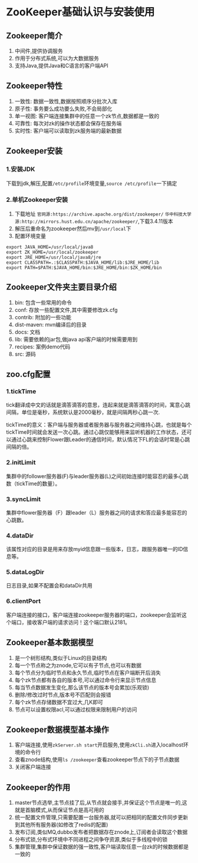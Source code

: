 # ZooKeeper基础认识与安装使用

## Zookeeper简介
1. 中间件,提供协调服务
2. 作用于分布式系统,可以为大数据服务
3. 支持Java,提供Java和C语言的客户端API

## Zookeeper特性
1. 一致性: 数据一致性,数据按照顺序分批次入库
2. 原子性: 事务要么成功要么失败,不会局部化
3. 单一视图: 客户端连接集群中的任意一个zk节点,数据都是一致的
4. 可靠性: 每次对zk的操作状态都会保存在服务端
5. 实时性: 客户端可以读取到zk服务端的最新数据

## Zookeeper安装

### 1.安装JDK
下载到jdk,解压,配置`/etc/profile`环境变量,`source /etc/profile`一下搞定

### 2.单机Zookeeper安装
1. 下载地址 `官网源:https://archive.apache.org/dist/zookeeper/` `华中科技大学源:http://mirrors.hust.edu.cn/apache/zookeeper/`,下载3.4.11版本
2. 解压后重命名为zookeeper然后mv到`/usr/local`下
3. 配置环境变量
```shell
export JAVA_HOME=/usr/local/java8
export ZK_HOME=/usr/local/zookeeper
export JRE_HOME=/usr/local/java8/jre
export CLASSPATH=.:$CLASSPATH:$JAVA_HOME/lib:$JRE_HOME/lib
export PATH=$PATH:$JAVA_HOME/bin:$JRE_HOME/bin:$ZK_HOME/bin
```

## Zookeeper文件夹主要目录介绍
1. bin: 包含一些常用的命令
2. conf: 存放一些配置文件,其中需要修改zk.cfg
3. contrib: 附加的一些功能
4. dist-maven: mvn编译后的目录
5. docs: 文档
6. lib: 需要依赖的jar包,做java api客户端的时候需要用到
7. recipes: 案例demo代码
8. src: 源码

## zoo.cfg配置

### 1.tickTime
tick翻译成中文的话就是滴答滴答的意思，连起来就是滴答滴答的时间，寓意心跳间隔，单位是毫秒，系统默认是2000毫秒，就是间隔两秒心跳一次.

tickTime的意义：客户端与服务器或者服务器与服务器之间维持心跳，也就是每个tickTime时间就会发送一次心跳。通过心跳仅能够用来监听机器的工作状态，还可以通过心跳来控制Flower跟Leader的通信时间，默认情况下FL的会话时常是心跳间隔的倍。

### 2.initLimit
集群中的follower服务器(F)与leader服务器(L)之间初始连接时能容忍的最多心跳数（tickTime的数量）。

### 3.syncLimit
集群中flower服务器（F）跟leader（L）服务器之间的请求和答应最多能容忍的心跳数。

### 4.dataDir
该属性对应的目录是用来存放myid信息跟一些版本，日志，跟服务器唯一的ID信息等。

### 5.dataLogDir
日志目录,如果不配置会和dataDir共用

### 6.clientPort
客户端连接的接口，客户端连接zookeeper服务器的端口，zookeeper会监听这个端口，接收客户端的请求访问！这个端口默认2181。

## Zookeeper基本数据模型
1. 是一个树形结构,类似于Linux的目录结构
2. 每一个节点称之为znode,它可以有子节点,也可以有数据
3. 每个节点分为临时节点和永久节点,临时节点在客户端断开后消失
4. 每个zk节点都有各自的版本号,可以通过命令行来显示节点信息
5. 每当节点数据发生变化,那么该节点的版本号会累加(乐观锁)
6. 删除/修改过时节点,版本号不匹配则会报错
7. 每个zk节点存储数据不宜过大,几K即可
8. 节点可以设置权限acl,可以通过权限来限制用户的访问

## Zookeeper数据模型基本操作
1. 客户端连接,使用`zkServer.sh start`开启服务,使用`zkCli.sh`进入localhost环境的命令行
2. 查看znode结构,使用`ls /zookeeper`查看zookeeper节点下的子节点数据
3. 关闭客户端连接

## Zookeeper的作用
1. master节点选举,主节点挂了后,从节点就会接手,并保证这个节点是唯一的,这就是首脑模式,从而保证节点是高可用的
2. 统一配置文件管理,只需要配置一台服务器,就可以把相同的配置文件同步更新到其他所有服务器(如修改了redis的配置)
3. 发布订阅,类似MQ,dubbo发布者把数据存在znode上,订阅者会读取这个数据
4. 分布式锁,分布式环境中不同进程之间争夺资源,类似于多线程中的锁
5. 集群管理,集群中保证数据的强一致性,客户端读取任意一台zk的时候数据都是一致的